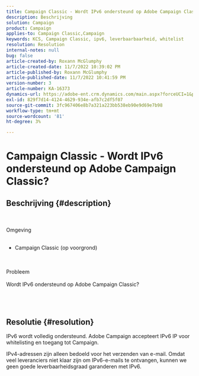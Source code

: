 ```yaml
---
title: Campaign Classic - Wordt IPv6 ondersteund op Adobe Campaign Classic?
description: Beschrijving
solution: Campaign
product: Campaign
applies-to: Campaign Classic,Campaign
keywords: KCS, Campaign Classic, ipv6, leverbaarbaarheid, whitelist
resolution: Resolution
internal-notes: null
bug: false
article-created-by: Roxann McGlumphy
article-created-date: 11/7/2022 10:39:02 PM
article-published-by: Roxann McGlumphy
article-published-date: 11/7/2022 10:41:59 PM
version-number: 3
article-number: KA-16373
dynamics-url: https://adobe-ent.crm.dynamics.com/main.aspx?forceUCI=1&pagetype=entityrecord&etn=knowledgearticle&id=4cfcb5f4-ec5e-ed11-9561-6045bd006704
exl-id: 829f7d14-4124-4629-934e-afb7c2df5f07
source-git-commit: 3fc967406e8b7a321a223bb538eb90e9d69e7b98
workflow-type: tm+mt
source-wordcount: '81'
ht-degree: 3%

---
```


# Campaign Classic - Wordt IPv6 ondersteund op Adobe Campaign Classic?

## Beschrijving {#description}

<br><br>Omgeving<br><br>
- Campaign Classic (op voorgrond)

<br><br>Probleem<br><br>Wordt IPv6 ondersteund op Adobe Campaign Classic?<br><br> <br><br>

## Resolutie {#resolution}


IPv6 wordt volledig ondersteund. Adobe Campaign accepteert IPv6 IP voor whitelisting en toegang tot Campaign.

IPv4-adressen zijn alleen bedoeld voor het verzenden van e-mail. Omdat veel leveranciers niet klaar zijn om IPv6-e-mails te ontvangen, kunnen we geen goede leverbaarheidsgraad garanderen met IPv6.
